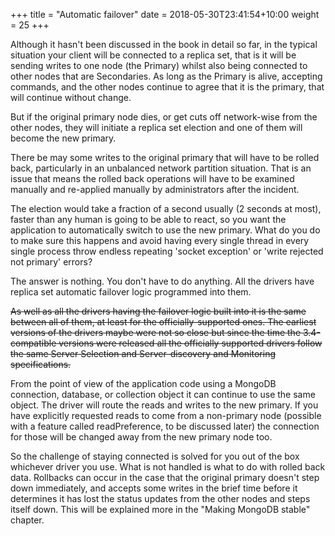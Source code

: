+++
title = "Automatic failover"
date =  2018-05-30T23:41:54+10:00
weight = 25
+++

Although it hasn't been discussed in the book in detail so far, in the typical situation your client will be connected to a replica set, that is it will be sending writes to one node (the Primary) whilst also being connected to other nodes that are Secondaries. As long as the Primary is alive, accepting commands, and the other nodes continue to agree that it is the primary, that will continue without change.

But if the original primary node dies, or get cuts off network-wise from the other nodes, they will initiate a replica set election and one of them will become the new primary.

There be may some writes to the original primary that will have to be rolled back, particularly in an unbalanced network partition situation. That is an issue that means the rolled back operations will have to be examined manually and re-applied manually by administrators after the incident.

The election would take a fraction of a second usually (2 seconds at most), faster than any human is going to be able to react, so you want the application to automatically switch to use the new primary. What do you do to make sure this happens and avoid having every single thread in every single process throw endless repeating 'socket exception' or 'write rejected not primary' errors?

The answer is nothing. You don't have to do anything. All the drivers have replica set automatic failover logic programmed into them.

~~As well as all the drivers having the failover logic built into it is the same between all of them, at least for the officially-supported ones. The earliest versions of the drivers maybe were not so close but since the time the 3.4-compatible versions were released all the officially supported drivers follow the same Server Selection and Server-discovery and Monitoring specifications.~~

From the point of view of the application code using a MongoDB connection, database, or collection object it can continue to use the same object. The driver will route the reads and writes to the new primary. If you have explicitly requested reads to come from a non-primary node (possible with a feature called readPreference, to be discussed later) the connection for those will be changed away from the new primary node too.

So the challenge of staying connected is solved for you out of the box whichever driver you use. What is not handled is what to do with rolled back data. Rollbacks can occur in the case that the original primary doesn't step down immediately, and accepts some writes in the brief time before it determines it has lost the status updates from the other nodes and steps itself down. This will be explained more in the "Making MongoDB stable" chapter.
